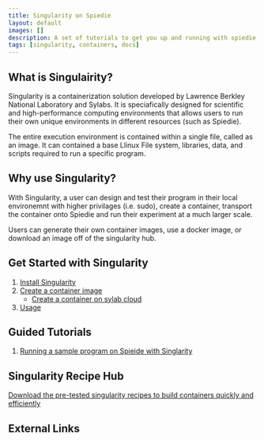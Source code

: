 ```yaml
---
title: Singularity on Spiedie
layout: default
images: []
description: A set of tutorials to get you up and running with spiedie.
tags: [singularity, containers, docs] 
---
```


## <a name="">What is Singulairity?</a>

Singularity is a containerization solution developed by Lawrence Berkley National Laboratory and Sylabs. It is speciafically designed for scientific and high-performance computing environments that allows users to run their own unique environments in different resources (such as Spiedie). 

The entire execution environment is contained within a single file, called as an image. It can contained a base Llinux File system, libraries, data, and scripts required to run a specific program. 


## <a name="">Why use Singularity?</a>

With Singularity, a user can design and test their program in their local environemnt with higher privilages (i.e. sudo), create a container, transport the container onto Spiedie and run their experiment at a much larger scale. 

Users can generate their own container images, use a docker image, or download an image off of the singularity hub.


## <a name="">Get Started with Singularity</a>	

1. <a href="install-singularity.html">Install Singularity </a>
2. <a href="create-image.html">Create a container image</a>
    * <a href="sylab-cloud.html">Create a container on sylab cloud</a>
3. <a href="singularity-commands.html">Usage</a>

## Guided Tutorials

1. <a href="../tutorials/spiedie_singularity.html">Running a sample program on Spieide with Singlarity </a> 

## Singularity Recipe Hub

<a href="recipe-hub.html">Download the pre-tested singularity recipes to build containers quickly and efficiently</a>

## External Links

<a href="" target="_blank"></a>
<a href="" target="_blank"></a>